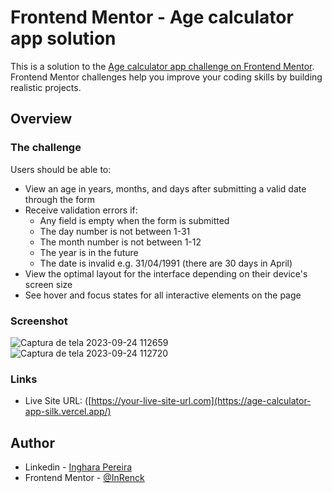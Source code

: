 # Frontend Mentor - Age calculator app solution

This is a solution to the [Age calculator app challenge on Frontend Mentor](https://www.frontendmentor.io/challenges/age-calculator-app-dF9DFFpj-Q). Frontend Mentor challenges help you improve your coding skills by building realistic projects. 


## Overview

### The challenge

Users should be able to:

- View an age in years, months, and days after submitting a valid date through the form
- Receive validation errors if:
  - Any field is empty when the form is submitted
  - The day number is not between 1-31
  - The month number is not between 1-12
  - The year is in the future
  - The date is invalid e.g. 31/04/1991 (there are 30 days in April)
- View the optimal layout for the interface depending on their device's screen size
- See hover and focus states for all interactive elements on the page

### Screenshot

![Captura de tela 2023-09-24 112659](https://github.com/InRenck/Age-calculator-app/assets/133249054/6b87d609-8a6d-42c4-ac71-03de21ec1649)
![Captura de tela 2023-09-24 112720](https://github.com/InRenck/Age-calculator-app/assets/133249054/292b651b-fbcc-4bbd-bf30-b7679113723c)

### Links

- Live Site URL: ([https://your-live-site-url.com](https://age-calculator-app-silk.vercel.app/)

## Author

- Linkedin - [Inghara Pereira](https://www.linkedin.com/in/inghara-renck/)
- Frontend Mentor - [@InRenck](https://www.frontendmentor.io/profile/InRenck)
